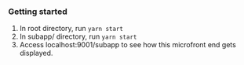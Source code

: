 ### Getting started

1. In root directory, run `yarn start`
2. In subapp/ directory, run `yarn start`
3. Access localhost:9001/subapp to see how this microfront end gets displayed.